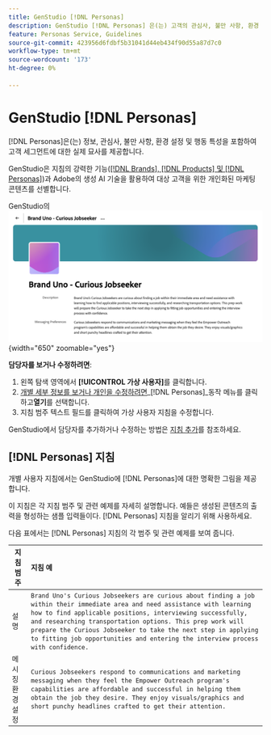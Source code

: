 ```yaml
---
title: GenStudio [!DNL Personas]
description: GenStudio [!DNL Personas] 은(는) 고객의 관심사, 불만 사항, 환경 설정 및 행동 특성을 포착하여 고객 세그먼트를 정확하게 표현한 것입니다.
feature: Personas Service, Guidelines
source-git-commit: 423956d6fdbf5b31041d44eb434f90d55a87d7c0
workflow-type: tm+mt
source-wordcount: '173'
ht-degree: 0%

---
```



# GenStudio [!DNL Personas]

[!DNL Personas]은(는) 정보, 관심사, 불만 사항, 환경 설정 및 행동 특성을 포함하여 고객 세그먼트에 대한 실제 묘사를 제공합니다.

GenStudio은 지침의 강력한 기능([[!DNL Brands], [!DNL Products] 및 [!DNL Personas]](overview.md))과 Adobe의 생성 AI 기술을 활용하여 대상 고객을 위한 개인화된 마케팅 콘텐츠를 선별합니다&#x200B;.

GenStudio의 ![[!DNL Personas] 지침](/help/assets/personas-guidelines.png){width="650" zoomable="yes"}

**담당자를 보거나 수정하려면**:

1. 왼쪽 탐색 영역에서 **[!UICONTROL 가상 사용자]**&#x200B;를 클릭합니다.
1. [개별 세부 정보를 보거나 개인을 수정하려면](add-guidelines.md#manage-personas)_[!DNL Personas]_동작 메뉴를 클릭하고&#x200B;**열기**를 선택합니다.
1. 지침 범주 텍스트 필드를 클릭하여 가상 사용자 지침을 수정합니다.

GenStudio에서 담당자를 추가하거나 수정하는 방법은 [지침 추가](add-guidelines.md)를 참조하세요.

## [!DNL Personas] 지침

개별 사용자 지침에서는 GenStudio에 [!DNL Personas]에 대한 명확한 그림을 제공합니다.

이 지침은 각 지침 범주 및 관련 예제를 자세히 설명합니다. 예들은 생성된 콘텐츠의 출력을 형성하는 샘플 입력들이다. [!DNL Personas] 지침을 알리기 위해 사용하세요.

다음 표에서는 [!DNL Personas] 지침의 각 범주 및 관련 예제를 보여 줍니다.

| 지침 범주 | 지침 예 |
| ------------------| :---------- |
| 설명 | `Brand Uno's Curious Jobseekers are curious about finding a job within their immediate area and need assistance with learning how to find applicable positions, interviewing successfully, and researching transportation options. This prep work will prepare the Curious Jobseeker to take the next step in applying to fitting job opportunities and entering the interview process with confidence.` |
| 메시징 환경 설정 | `Curious Jobseekers respond to communications and marketing messaging when they feel the Empower Outreach program's capabilities are affordable and successful in helping them obtain the job they desire. They enjoy visuals/graphics and short punchy headlines crafted to get their attention.` |
